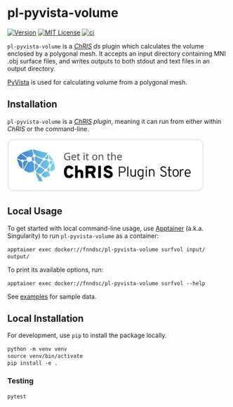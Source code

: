 # pl-pyvista-volume

[![Version](https://img.shields.io/docker/v/fnndsc/pl-pyvista-volume?sort=semver)](https://hub.docker.com/r/fnndsc/pl-pyvista-volume)
[![MIT License](https://img.shields.io/github/license/fnndsc/pl-pyvista-volume)](https://github.com/FNNDSC/pl-pyvista-volume/blob/main/LICENSE)
[![ci](https://github.com/FNNDSC/pl-pyvista-volume/actions/workflows/ci.yml/badge.svg)](https://github.com/FNNDSC/pl-pyvista-volume/actions/workflows/ci.yml)

`pl-pyvista-volume` is a [_ChRIS_](https://chrisproject.org/)
_ds_ plugin which calculates the volume enclosed by a polygonal mesh. It accepts an input directory containing MNI .obj surface files, and writes outputs to both stdout and text files in an output directory.

[PyVista](https://github.com/pyvista/pyvista) is used for calculating volume from a polygonal mesh.

## Installation

`pl-pyvista-volume` is a _[ChRIS](https://chrisproject.org/) plugin_, meaning it can
run from either within _ChRIS_ or the command-line.

[![Get it from chrisstore.co](https://raw.githubusercontent.com/FNNDSC/ChRIS_store_ui/963938c241636e4c3dc4753ee1327f56cb82d8b5/src/assets/public/badges/light.svg)](https://chrisstore.co/plugin/pl-pyvista-volume)

## Local Usage

To get started with local command-line usage, use [Apptainer](https://apptainer.org/)
(a.k.a. Singularity) to run `pl-pyvista-volume` as a container:

```shell
apptainer exec docker://fnndsc/pl-pyvista-volume surfvol input/ output/
```

To print its available options, run:

```shell
apptainer exec docker://fnndsc/pl-pyvista-volume surfvol --help
```

See [examples](./examples) for sample data.

## Local Installation

For development, use `pip` to install the package locally.

```shell
python -m venv venv
source venv/bin/activate
pip install -e .
```

### Testing

```shell
pytest
```
